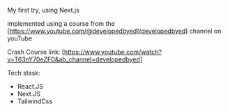 My first try, using Next.js

implemented using a course from the [https://www.youtube.com/@developedbyed](developedbyed) channel on youTube

Crash Course link: [https://www.youtube.com/watch?v=T63nY70eZF0&ab_channel=developedbyed]

Tech stask:

- React.JS
- Next.JS
- TailwindCss